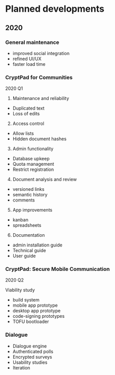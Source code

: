# Planned developments

## 2020

### General maintenance

* improved social integration
* refined UI/UX
* faster load time

### CryptPad for Communities

2020 Q1

1. Maintenance and reliability
  * Duplicated text
  * Loss of edits
2. Access control
  * Allow lists
  * Hidden document hashes
3. Admin functionality
  * Database upkeep
  * Quota management
  * Restrict registration
4. Document analysis and review
  * versioned links
  * semantic history
  * comments
5. App improvements
  * kanban
  * spreadsheets
6. Documentation
  * admin installation guide
  * Technical guide
  * User guide

### CryptPad: Secure Mobile Communication

2020 Q2

Viability study

* build system
* mobile app prototype
* desktop app prototype
* code-signing prototypes
* TOFU bootloader

### Dialogue

* Dialogue engine
* Authenticated polls
* Encrypted surveys
* Usability studies
* Iteration


